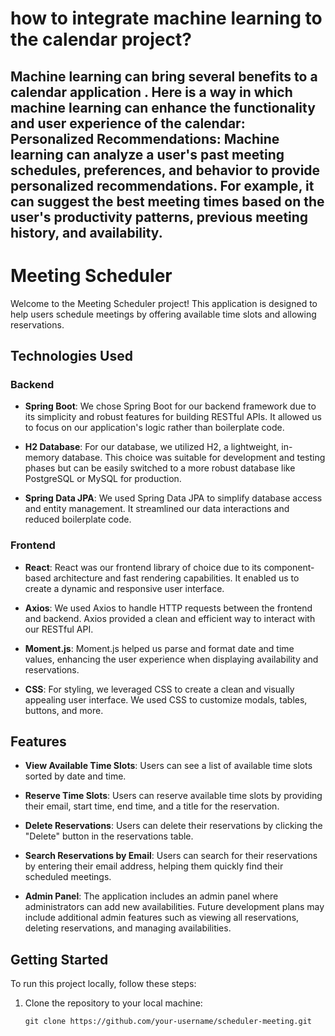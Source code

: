 # how to integrate machine learning to the calendar project?

## Machine learning can bring several benefits to a calendar application . Here is a way in which machine learning can enhance the functionality and user experience of the calendar: Personalized Recommendations: Machine learning can analyze a user's past meeting schedules, preferences, and behavior to provide personalized recommendations. For example, it can suggest the best meeting times based on the user's productivity patterns, previous meeting history, and availability.

# Meeting Scheduler

Welcome to the Meeting Scheduler project! This application is designed to help users schedule meetings by offering available time slots and allowing reservations.

## Technologies Used

### Backend

- **Spring Boot**: We chose Spring Boot for our backend framework due to its simplicity and robust features for building RESTful APIs. It allowed us to focus on our application's logic rather than boilerplate code.

- **H2 Database**: For our database, we utilized H2, a lightweight, in-memory database. This choice was suitable for development and testing phases but can be easily switched to a more robust database like PostgreSQL or MySQL for production.

- **Spring Data JPA**: We used Spring Data JPA to simplify database access and entity management. It streamlined our data interactions and reduced boilerplate code.

### Frontend

- **React**: React was our frontend library of choice due to its component-based architecture and fast rendering capabilities. It enabled us to create a dynamic and responsive user interface.

- **Axios**: We used Axios to handle HTTP requests between the frontend and backend. Axios provided a clean and efficient way to interact with our RESTful API.

- **Moment.js**: Moment.js helped us parse and format date and time values, enhancing the user experience when displaying availability and reservations.

- **CSS**: For styling, we leveraged CSS to create a clean and visually appealing user interface. We used CSS to customize modals, tables, buttons, and more.

## Features

- **View Available Time Slots**: Users can see a list of available time slots sorted by date and time.

- **Reserve Time Slots**: Users can reserve available time slots by providing their email, start time, end time, and a title for the reservation.

- **Delete Reservations**: Users can delete their reservations by clicking the "Delete" button in the reservations table.

- **Search Reservations by Email**: Users can search for their reservations by entering their email address, helping them quickly find their scheduled meetings.

- **Admin Panel**: The application includes an admin panel where administrators can add new availabilities. Future development plans may include additional admin features such as viewing all reservations, deleting reservations, and managing availabilities.

## Getting Started

To run this project locally, follow these steps:

1. Clone the repository to your local machine:

   ```shell
   git clone https://github.com/your-username/scheduler-meeting.git
